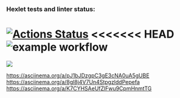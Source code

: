 ### Hexlet tests and linter status:
[![Actions Status](https://github.com/Timofey-codder/python-project-lvl1/workflows/hexlet-check/badge.svg)](https://github.com/Timofey-codder/python-project-lvl1/actions)
<<<<<<< HEAD
![example workflow](https://github.com/Timofey-codder/python-project-lvl1/workflows/github-actions-demo.yml/badge.svg)
=======

<a href="https://codeclimate.com/github/codeclimate/codeclimate/maintainability"><img src="https://api.codeclimate.com/v1/badges/a99a88d28ad37a79dbf6/maintainability" /></a>
>>>>>>>
https://asciinema.org/a/pJ1bJDzgpC3gE3cNA0uA5gUBE
https://asciinema.org/a/8gl8j4V7Un4StpgzlddPepefa
https://asciinema.org/a/K7CYHSAeUfZlFwu9CpmHnmtTG

